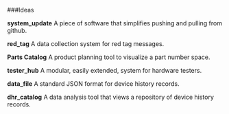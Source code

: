 ###Ideas

**system_update**
A piece of software that simplifies pushing and pulling from github.

**red_tag**
A data collection system for red tag messages.

**Parts Catalog**
A product planning tool to visualize a part number space.

**tester_hub**
A modular, easily extended, system for hardware testers.

**data_file**
A standard JSON format for device history records.

**dhr_catalog**
A data analysis tool that views a repository of device history records.

